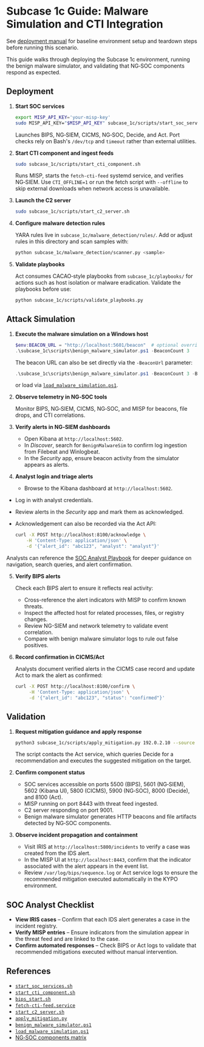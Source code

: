 # Subcase 1c Guide: Malware Simulation and CTI Integration

See [deployment manual](deployment_manual.md) for baseline environment setup and teardown steps before running this scenario.

This guide walks through deploying the Subcase 1c environment, running the
benign malware simulator, and validating that NG‑SOC components respond as
expected.

## Deployment

1. **Start SOC services**

   ```bash
   export MISP_API_KEY='your-misp-key'
   sudo MISP_API_KEY="$MISP_API_KEY" subcase_1c/scripts/start_soc_services.sh
   ```

   Launches BIPS, NG‑SIEM, CICMS, NG‑SOC, Decide, and Act. Port checks rely on
   Bash's `/dev/tcp` and `timeout` rather than external utilities.

2. **Start CTI component and ingest feeds**

   ```bash
   sudo subcase_1c/scripts/start_cti_component.sh
   ```

   Runs MISP, starts the `fetch-cti-feed` systemd service, and verifies
   NG‑SIEM. Use `CTI_OFFLINE=1` or run the fetch script with `--offline` to
   skip external downloads when network access is unavailable.

3. **Launch the C2 server**

   ```bash
   sudo subcase_1c/scripts/start_c2_server.sh
   ```

4. **Configure malware detection rules**

   YARA rules live in `subcase_1c/malware_detection/rules/`. Add or adjust
   rules in this directory and scan samples with:

   ```bash
   python subcase_1c/malware_detection/scanner.py <sample>
   ```

5. **Validate playbooks**

   Act consumes CACAO‑style playbooks from `subcase_1c/playbooks/` for actions
   such as host isolation or malware eradication. Validate the playbooks
   before use:

   ```bash
   python subcase_1c/scripts/validate_playbooks.py
   ```

## Attack Simulation

1. **Execute the malware simulation on a Windows host**

   ```powershell
   $env:BEACON_URL = "http://localhost:5601/beacon"  # optional override
   .\subcase_1c\scripts\benign_malware_simulator.ps1 -BeaconCount 3
   ```

   The beacon URL can also be set directly via the `-BeaconUrl` parameter:

   ```powershell
   .\subcase_1c\scripts\benign_malware_simulator.ps1 -BeaconCount 3 -BeaconUrl http://ng-siem.local/beacon
   ```

   or load via
   [`load_malware_simulation.ps1`](../subcase_1c/scripts/load_malware_simulation.ps1).

2. **Observe telemetry in NG‑SOC tools**

   Monitor BIPS, NG‑SIEM, CICMS, NG‑SOC, and MISP for beacons, file drops, and
   CTI correlations.

3. **Verify alerts in NG‑SIEM dashboards**

   - Open Kibana at `http://localhost:5602`.
   - In *Discover*, search for `BenignMalwareSim` to confirm log ingestion from
     Filebeat and Winlogbeat.
   - In the *Security* app, ensure beacon activity from the simulator appears as
     alerts.

4. **Analyst login and triage alerts**

   - Browse to the Kibana dashboard at `http://localhost:5602`.
  - Log in with analyst credentials.
  - Review alerts in the *Security* app and mark them as acknowledged.
  - Acknowledgement can also be recorded via the Act API:

     ```bash
    curl -X POST http://localhost:8100/acknowledge \
         -H 'Content-Type: application/json' \
         -d '{"alert_id": "abc123", "analyst": "analyst"}'
    ```

   Analysts can reference the [SOC Analyst Playbook](soc_analyst_playbook.md) for deeper guidance on navigation, search queries, and alert confirmation.

5. **Verify BIPS alerts**

   Check each BIPS alert to ensure it reflects real activity:

   - Cross-reference the alert indicators with MISP to confirm known threats.
   - Inspect the affected host for related processes, files, or registry changes.
   - Review NG-SIEM and network telemetry to validate event correlation.
   - Compare with benign malware simulator logs to rule out false positives.

6. **Record confirmation in CICMS/Act**

   Analysts document verified alerts in the CICMS case record and update Act
   to mark the alert as confirmed:

   ```bash
   curl -X POST http://localhost:8100/confirm \
        -H 'Content-Type: application/json' \
        -d '{"alert_id": "abc123", "status": "confirmed"}'
   ```

## Validation

1. **Request mitigation guidance and apply response**

   ```bash
   python3 subcase_1c/scripts/apply_mitigation.py 192.0.2.10 --source ng-siem --severity 5
   ```

   The script contacts the Act service, which queries Decide for a
   recommendation and executes the suggested mitigation on the target.

2. **Confirm component status**

   - SOC services accessible on ports 5500 (BIPS), 5601 (NG‑SIEM), 5602 (Kibana
     UI), 5800 (CICMS), 5900 (NG‑SOC), 8000 (Decide), and 8100 (Act).
   - MISP running on port 8443 with threat feed ingested.
   - C2 server responding on port 9001.
   - Benign malware simulator generates HTTP beacons and file artifacts detected
     by NG‑SOC components.

3. **Observe incident propagation and containment**

   - Visit IRIS at `http://localhost:5800/incidents` to verify a case was
     created from the IDS alert.
   - In the MISP UI at `http://localhost:8443`, confirm that the indicator
     associated with the alert appears in the event list.
   - Review `/var/log/bips/sequence.log` or Act service logs to ensure the
     recommended mitigation executed automatically in the KYPO environment.

## SOC Analyst Checklist

- **View IRIS cases** – Confirm that each IDS alert generates a case in the incident registry.
- **Verify MISP entries** – Ensure indicators from the simulation appear in the threat feed and are linked to the case.
- **Confirm automated responses** – Check BIPS or Act logs to validate that recommended mitigations executed without manual intervention.

## References

- [`start_soc_services.sh`](../subcase_1c/scripts/start_soc_services.sh)
- [`start_cti_component.sh`](../subcase_1c/scripts/start_cti_component.sh)
- [`bips_start.sh`](../subcase_1c/scripts/bips_start.sh)
- [`fetch-cti-feed.service`](../subcase_1c/ansible/roles/misp/templates/fetch-cti-feed.service.j2)
- [`start_c2_server.sh`](../subcase_1c/scripts/start_c2_server.sh)
- [`apply_mitigation.py`](../subcase_1c/scripts/apply_mitigation.py)
- [`benign_malware_simulator.ps1`](../subcase_1c/scripts/benign_malware_simulator.ps1)
- [`load_malware_simulation.ps1`](../subcase_1c/scripts/load_malware_simulation.ps1)
- [NG‑SOC components matrix](ngsoc_components_matrix.md)

